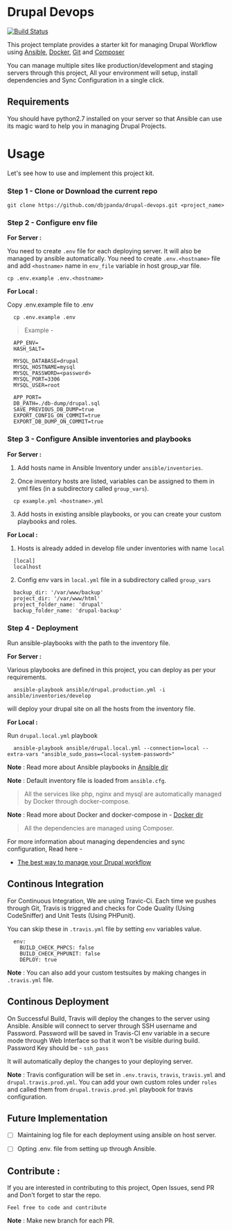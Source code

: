 # Drupal Devops

[![Build Status](https://travis-ci.org/dbjpanda/drupal-devops.svg?branch=master)](https://travis-ci.org/dbjpanda/drupal-devops)

This project template provides a starter kit for managing Drupal Workflow using [Ansible](https://www.ansible.com/), [Docker](https://docker.com/), [Git](https://git-scm.com/) and [Composer](https://getcomposer.org/)

You can manage multiple sites like production/development and staging servers through this project, All your environment will setup, install dependencies and Sync Configuration in a single click.

## Requirements

You should have python2.7 installed on your server so that Ansible can use its magic ward to help you in managing Drupal Projects.

# Usage

  Let's see how to use and implement this project kit.

### Step 1 - Clone or Download the current repo

```shell
git clone https://github.com/dbjpanda/drupal-devops.git <project_name>
```

### Step 2 - Configure env file

**For Server :**

  You need to create `.env` file for each deploying server. It will also be managed by ansible automatically. You need to create `.env.<hostname>` file and add `<hostname>` name in `env_file` variable in host group_var file.

  `cp .env.example .env.<hostname>`

**For Local :**

  Copy .env.example file to .env
  ```shell
    cp .env.example .env
  ```
>Example -

```
  APP_ENV=
  HASH_SALT=

  MYSQL_DATABASE=drupal
  MYSQL_HOSTNAME=mysql
  MYSQL_PASSWORD=<password>
  MYSQL_PORT=3306
  MYSQL_USER=root

  APP_PORT=
  DB_PATH=./db-dump/drupal.sql
  SAVE_PREVIOUS_DB_DUMP=true
  EXPORT_CONFIG_ON_COMMIT=true
  EXPORT_DB_DUMP_ON_COMMIT=true
```

### Step 3 - Configure Ansible inventories and playbooks

**For Server :**

  1. Add hosts name in Ansible Inventory under `ansible/inventories`.

  2. Once inventory hosts are listed, variables can be assigned to them in yml files (in a subdirectory called `group_vars`).

  ```shell
    cp example.yml <hostname>.yml
  ```

  3. Add hosts in existing ansible playbooks, or you can create your custom playbooks and roles.

**For Local :**

  1. Hosts is already added in develop file under inventories with name `local`

  ```
    [local]
    localhost
  ```
  2. Config env vars in `local.yml` file in a subdirectory called `group_vars`

  ```
    backup_dir: '/var/www/backup'
    project_dir: '/var/www/html'
    project_folder_name: 'drupal'
    backup_folder_name: 'drupal-backup'
  ```

### Step 4 - Deployment

  Run ansible-playbooks with the path to the inventory file.

**For Server :**

  Various playbooks are defined in this project, you can deploy as per your requirements.

  ```shell
    ansible-playbook ansible/drupal.production.yml -i ansible/inventories/develop
  ```
  will deploy your drupal site on all the hosts from the inventory file.

**For Local :**

  Run `drupal.local.yml` playbook

  ```shell
    ansible-playbook ansible/drupal.local.yml --connection=local --extra-vars "ansible_sudo_pass=<local-system-password>"
  ```

**Note** : Read more about Ansible playbooks in [Ansible dir](https://github.com/ankitjain28may/drupal-best-practices/tree/master/ansible)

**Note** : Default inventory file is loaded from `ansible.cfg`.

> All the services like php, nginx and mysql are automatically managed by Docker through docker-compose.

**Note** : Read more about Docker and docker-compose in - [Docker dir](https://github.com/ankitjain28may/drupal-best-practices/tree/master/docker)

> All the dependencies are managed using Composer.

For more information about managing dependencies and sync configuration, Read here -

 - [The best way to manage your Drupal workflow](http://ankitjain28.me/best-way-managing-drupal-workflow)

## Continous Integration

For Continuous Integration, We are using Travic-Ci.
Each time we pushes through Git, Travis is triggred and checks for Code Quality (Using CodeSniffer) and Unit Tests (Using PHPunit).

You can skip these in `.travis.yml` file by setting `env` variables value.

```
  env:
    BUILD_CHECK_PHPCS: false
    BUILD_CHECK_PHPUNIT: false
    DEPLOY: true
```
**Note** : You can also add your custom testsuites by making changes in `.travis.yml` file.

## Continous Deployment

On Successful Build, Travis will deploy the changes to the server using Ansible. Ansible will connect to server through SSH username and Password. Password will be saved in Travis-CI env variable in a secure mode through Web Interface so that it won't be visible during build.
Password Key should be - `ssh_pass`

It will automatically deploy the changes to your deploying server.

**Note** : Travis configuration will be set in `.env.travis`, `travis`, `travis.yml` and `drupal.travis.prod.yml`. You can add your own custom roles under `roles` and called them from `drupal.travis.prod.yml` playbook for travis configuration.

## Future Implementation

* [ ] Maintaining log file for each deployment using ansible on host server.

* [ ] Opting .env.<hostname> file from setting up through Ansible.


## Contribute :

  If you are interested in contributing to this project, Open Issues, send PR and Don't forget to star the repo.

    Feel free to code and contribute

**Note** :  Make new branch for each PR.



